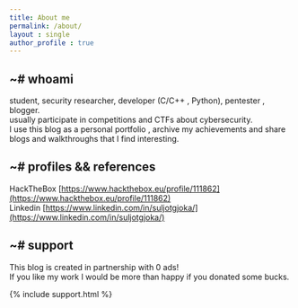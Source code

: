 ```yaml
---
title: About me  
permalink: /about/
layout : single
author_profile : true
---
```




## ~# whoami
student, security researcher, developer (C/C++ , Python), pentester , blogger.  
usually participate in competitions and CTFs about cybersecurity.  
I use this blog as a personal portfolio , archive my achievements and share blogs and walkthroughs that I find interesting.  

## ~# profiles && references
HackTheBox [https://www.hackthebox.eu/profile/111862](https://www.hackthebox.eu/profile/111862)  
Linkedin [https://www.linkedin.com/in/suljotgjoka/](https://www.linkedin.com/in/suljotgjoka/)  

## ~# support
This blog is created in partnership with 0 ads!  
If you like my work I would be more than happy if you donated some bucks.  

{% include support.html %}



